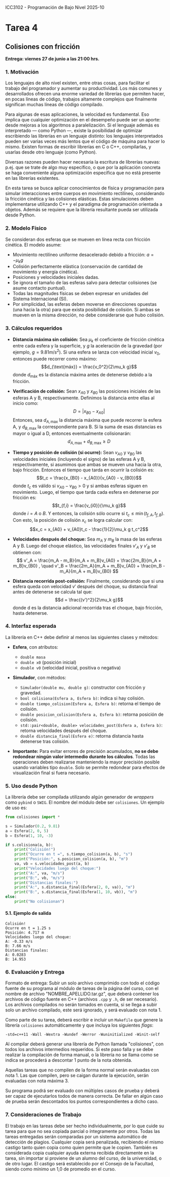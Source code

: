 ICC3102 - Programación de Bajo Nivel 2025-10

# Tarea 4
## Colisiones con fricción

**Entrega: viernes 27 de junio a las 21:00 hrs.**

### 1. Motivación
Los lenguajes de alto nivel existen, entre otras cosas, para facilitar el trabajo del programador y aumentar su productividad. Los más comunes y desarrollados ofrecen una enorme variedad de librerías que permiten hacer, en pocas líneas de código, trabajos altamente complejos que finalmente significan muchas líneas de código compilado.

Para algunas de esas aplicaciones, la velocidad es fundamental. Eso implica que cualquier optimización en el desempeño puede ser un aporte: desde mejoras a los algoritmos a paralelización. Si el lenguaje además es interpretado — como Python —, existe la posibilidad de optimizar escribiendo las librerías en un lenguaje distinto: los lenguajes interpretados pueden ser varias veces más lentos que el código de máquina para hacer lo mismo. Existen formas de escribir librerías en C o C++, compilarlas, y usarlas desde otro lenguaje (como Python).

Diversas razones pueden hacer necesaria la escritura de librerías nuevas: p.ej. que se trate de algo muy específico, o que por la aplicación concreta se haga conveniente alguna optimización específica que no está presente en las librerías existentes.

En esta tarea se busca aplicar conocimientos de física y programación para simular interacciones entre cuerpos en movimiento rectilíneo, considerando la fricción cinética y las colisiones elásticas. Estas simulaciones deben implementarse utilizando C++ y el paradigma de programación orientada a objetos. Además se requiere que la librería resultante pueda ser utilizada desde Python.

### 2. Modelo Físico
Se consideran dos esferas que se mueven en línea recta con fricción cinética. El modelo asume:

* Movimiento rectilíneo uniforme desacelerado debido a fricción:
    $a = -\mu_k g$
* Colisión perfectamente elástica (conservación de cantidad de movimiento y energía cinética).
* Posiciones y velocidades iniciales dadas.
* Se ignora el tamaño de las esferas salvo para detectar colisiones (se asume contacto puntual).
* Todas las magnitudes físicas se deben expresar en unidades del Sistema Internacional (SI).
* Por simplicidad, las esferas deben moverse en direcciones opuestas (una hacia la otra) para que exista posibilidad de colisión. Si ambas se mueven en la misma dirección, no debe considerarse que hubo colisión.

### 3. Cálculos requeridos

* **Distancia máxima sin colisión:** Sea $\mu_k$ el coeficiente de fricción cinética entre cada esfera y la superficie, y $g$ la aceleración de la gravedad (por ejemplo, $g = 9.81 m/s^2$). Si una esfera se lanza con velocidad inicial $v_0$, entonces puede recorrer como máximo:
    $$d_{\text{máx}} = \frac{v_0^2}{2\mu_k g}$$
    donde $d_{\text{máx}}$ es la distancia máxima antes de detenerse debido a la fricción.

* **Verificación de colisión:** Sean $x_{A0}$ y $x_{B0}$ las posiciones iniciales de las esferas A y B, respectivamente. Definimos la distancia entre ellas al inicio como:
    $$D = |x_{B0} - x_{A0}|$$
    Entonces, sea $d_{A,\text{max}}$ la distancia máxima que puede recorrer la esfera A, y $d_{B,\text{max}}$ la correspondiente para B. Si la suma de esas distancias es mayor o igual a D, entonces eventualmente colisionarán:
    $$d_{A,\text{max}} + d_{B,\text{max}} \ge D$$

* **Tiempo y posición de colisión (si ocurre):** Sean $v_{A0}$ y $v_{B0}$ las velocidades iniciales (incluyendo el signo) de las esferas A y B, respectivamente, si asumimos que ambas se mueven una hacia la otra, bajo fricción. Entonces el tiempo que tarda en ocurrir la colisión es:
    $$t_c = \frac{x_{B0} - x_{A0}}{v_{A0} - v_{B0}}$$
    donde $t_c$ es válido si $v_{A0} - v_{B0} > 0$ y si ambas esferas siguen en movimiento.
    Luego, el tiempo que tarda cada esfera en detenerse por fricción es:
    $$t_{f,i} = \frac{v_{i0}}{\mu_k g}$$
    donde $i = A \text{ o } B$.
    Y entonces, la colisión sólo ocurre si $t_c \le \min(t_{f,A}, t_{f,B})$. Con esto, la posición de colisión $x_c$ se logra calcular con:
    $$x_c = x_{A0} + v_{A0}t_c - \frac{1}{2}\mu_k g t_c^2$$

* **Velocidades después del choque:** Sea $m_A$ y $m_B$ la masa de las esferas A y B. Luego del choque elástico, las velocidades finales $v'_A$ y $v'_B$ se obtienen con:
$$
v'_A = \frac{m_A - m_B}{m_A + m_B}v_{A0} + \frac{2m_B}{m_A + m_B}v_{B0}
, \quad v'_B = \frac{2m_A}{m_A + m_B}v_{A0} + \frac{m_B - m_A}{m_A + m_B}v_{B0}
$$

* **Distancia recorrida post-colisión:** Finalmente, considerando que si una esfera queda con velocidad $v'$ después del choque, su distancia final antes de detenerse se calcula tal que:
    $$d = \frac{(v')^2}{2\mu_k g}$$
    donde d es la distancia adicional recorrida tras el choque, bajo fricción, hasta detenerse.

### 4. Interfaz esperada
La librería en C++ debe definir al menos las siguientes clases y métodos:

* **Esfera**, con atributos:
    * `double masa`
    * `double x0` (posición inicial)
    * `double v0` (velocidad inicial, positiva o negativa)

* **Simulador**, con métodos:
    * `Simulador(double mu, double g)`: constructor con fricción y gravedad.
    * `bool colisiona(Esfera a, Esfera b)`: indica si hay colisión.
    * `double tiempo_colision(Esfera a, Esfera b)`: retorna el tiempo de colisión.
    * `double posicion_colision(Esfera a, Esfera b)`: retorna posición de colisión.
    * `std::pair<double, double> velocidades_post(Esfera a, Esfera b)`: retorna velocidades después del choque.
    * `double distancia_final(Esfera e)`: retorna distancia hasta detenerse tras colisión.

* **Importante:** Para evitar errores de precisión acumulados, **no se debe redondear ningún valor intermedio durante los cálculos**. Todas las operaciones deben realizarse manteniendo la mayor precisión posible usando variables tipo `double`. Solo se permite redondear para efectos de visualización final si fuera necesario.

### 5. Uso desde Python
La librería debe ser compilada utilizando algún generador de *wrappers* como `pybind` o `SWIG`. El nombre del módulo debe ser `colisiones`. Un ejemplo de uso es:
```python
from colisiones import *

s = Simulador(0.2, 9.81)
a = Esfera(2, 0, 5)
b = Esfera(1, 10, -3)

if s.colisiona(a, b):
    print("Colisión!")
    print("Ocurre en t =", s.tiempo_colision(a, b), "s")
    print("Posición:", s.posicion_colision(a, b), "m")
    va, vb = s.velocidades_post(a, b)
    print("Velocidades luego del choque:")
    print("A:", va, "m/s")
    print("B:", vb, "m/s")
    print("Distancias finales:")
    print("A:", s.distancia_final(Esfera(2, 0, va)), "m")
    print("B:", s.distancia_final(Esfera(1, 10, vb)), "m")
else:
    print("No colisionan")
```

#### 5.1. Ejemplo de salida
```
Colisión!
Ocurre en t = 1.25 s
Posición: 4.717 m
Velocidades luego del choque:
A: -0.33 m/s
B: 7.66 m/s
Distancias finales:
A: 0.0283
B: 14.953
```

### 6. Evaluación y Entrega
Formato de entrega: Subir un solo archivo comprimido con todo el código fuente de su programa al módulo de tareas de la página del curso, con el nombre de archivo "NOMBRE_APELLIDO.tar.gz", que deberá contener los archivos de código fuente en C++ (archivos `.cpp` y `.h`, de ser necesario). Los archivos compilados no serán tomados en cuenta, si se llega a subir solo un archivo compilado, este será ignorado, y será evaluado con nota 1.

Como parte de su tarea, deberá escribir e incluir un `Makefile` que genere la librería `colisiones` automáticamente y que incluya los siguientes *flags*:

`-std=c++11 -Wall -Wextra -Wundef -Werror -Wuninitialized -Winit-self`

Al compilar deberá generar una librería de Python llamada "colisiones", con todos los archivos intermedios requeridos. Si este paso falla y se debe realizar la compilación de forma manual, o la librería no se llama como se indica se procederá a descontar 1 punto de la nota obtenida.

Aquellas tareas que no compilen de la forma normal serán evaluadas con nota 1. Las que compilen, pero se caigan durante la ejecución, serán evaluadas con nota máxima 3.

Su programa podrá ser evaluado con múltiples casos de prueba y deberá ser capaz de ejecutarlos todos de manera correcta. De fallar en algún caso de prueba serán descontados los puntos correspondientes a dicho caso.

### 7. Consideraciones de Trabajo
El trabajo en las tareas debe ser hecho individualmente, por lo que cuide su tarea para que no sea copiada parcial o íntegramente por otros. Todas las tareas entregadas serán comparadas por un sistema automático de detección de plagios. Cualquier copia será penalizada, recibiendo el mismo castigo tanto quien copia como quien permite que le copien. También es considerada copia cualquier ayuda externa recibida directamente en la tarea, sin importar si proviene de un alumno del curso, de la universidad, o de otro lugar. El castigo será establecido por el Consejo de la Facultad, siendo como mínimo un 1,0 de promedio en el curso.
